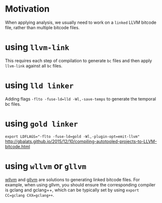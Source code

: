 # Motivation

When applying analysis, we usually need to work on a `linked` LLVM bitcode file, rather than multiple bitcode files.

# using `llvm-link`
This requires each step of compilation to generate `bc` files and then apply `llvm-link` against all `bc` files.

# using `lld linker`
Adding flags `-flto -fuse-ld=lld -Wl,-save-temps` to generate the temporal bc files.

# using `gold linker`
`export LDFLAGS="-flto -fuse-ld=gold -Wl,-plugin-opt=emit-llvm"`
http://gbalats.github.io/2015/12/10/compiling-autotooled-projects-to-LLVM-bitcode.html

# using `wllvm` or `gllvm`
[wllvm](https://github.com/travitch/whole-program-llvm) and [gllvm](https://github.com/SRI-CSL/gllvm) are solutions to generating linked bitcode files.
For example, when using gllvm, you should ensure the corresponding compiler is gclang and gclang++, which can be typically set by using `export CC=gclang CXX=gclang++`.
